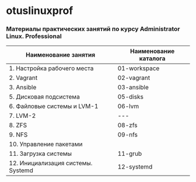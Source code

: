 # otuslinuxprof
### Материалы практических занятий по курсу Administrator Linux. Professional

| Наименование занятия| Наименование каталога |
| --- | --- |
| 1. Настройка рабочего места | 01-workspace |
| 2. Vagrant | 02-vagrant|
| 3. Ansible | 03-ansible|
| 5. Дисковая подсистема | 05-disks |
| 6. Файловые системы и LVM-1| 06-lvm |
| 7. LVM-2| --- |
| 8. ZFS| 08-zfs |
| 9. NFS | 09-nfs |
| 10. Управление пакетами | |
| 11. Загрузка системы | 11-grub |
| 12. Инициализация системы. Systemd| 12-systemd |
